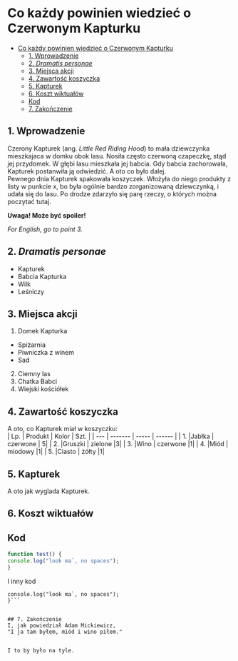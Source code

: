 # Co każdy powinien wiedzieć o Czerwonym Kapturku  
- [Co każdy powinien wiedzieć o Czerwonym Kapturku](#co-każdy-powinien-wiedzieć-o-czerwonym-kapturku)
  - [1. Wprowadzenie](#1-wprowadzenie)
  - [2. _Dramatis personae_](#2-dramatis-personae)
  - [3. Miejsca akcji](#3-miejsca-akcji)
  - [4. Zawartość koszyczka](#4-zawartość-koszyczka)
  - [5. Kapturek](#5-kapturek)
  - [6. Koszt wiktuałów](#6-koszt-wiktuałów)
  - [Kod](#kod)
  - [7. Zakończenie](#7-zakończenie)




## 1. Wprowadzenie  
Czerony Kapturek (ang. _Little Red Riding Hood_) to mała dziewczynka mieszkajaca w domku obok lasu. Nosiła często czerwoną czapeczkę, stąd jej przydomek. W głębi lasu mieszkała jej babcia. Gdy babcia zachorowała, Kapturek postanwiła ją odwiedzić. A oto co było dalej.  
Pewnego dnia Kapturek spakowała koszyczek. Włożyła do niego produkty z listy w punkcie x, bo była ogólnie bardzo zorganizowaną dziewczynką, i udała się do lasu. 
Po drodze zdarzyło się parę rzeczy, o których można poczytać tutaj.

**Uwaga! Może być spoiler!**

_For English, go to point 3._  


<!-- Example of external link -->

<!-- Example of link to another file -->

<!-- Example of an image -->

<!-- Example of an image with hover text -->

<!-- Example of equation or inline code -->

<!-- Example of a block of code -->  


## 2. _Dramatis personae_  

* Kapturek
* Babcia Kapturka
* Wilk
* Leśniczy

## 3. Miejsca akcji
1. Domek Kapturka        
* Spiżarnia
* Piwniczka z winem
* Sad
2. Ciemny las
3. Chatka Babci
4. Wiejski kościółek

## 4. Zawartość koszyczka  
A oto, co Kapturek miał w koszyczku:  
| Lp. | Produkt | Kolor | Szt. |
| --- | ------- | ----- | ------ |
| 1. |Jabłka  | czerwone       | 5|
| 2. |Gruszki | zielone     |3|
| 3. |Wino    | czerwone     |1|
| 4. |Miód    | miodowy       |1|
| 5. |Ciasto  | żółty     |1|


## 5. Kapturek  
A oto jak wyglada Kapturek. 
## 6. Koszt wiktuałów  
## Kod  
```javascript
function test() {
console.log("look ma`, no spaces");
}
```  
I inny kod  
```function test() {
console.log("look ma`, no spaces");
}```
  

## 7. Zakończenie  
I, jak powiedział Adam Mickiewicz,  
"I ja tam byłem, miód i wino piłem."  


I to by było na tyle.